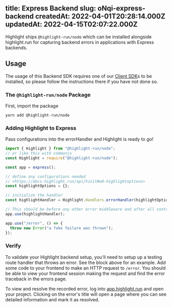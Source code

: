 
title: Express Backend
slug: oNqi-express-backend
createdAt: 2022-04-01T20:28:14.000Z
updatedAt: 2022-04-15T02:07:22.000Z
---

Highlight ships  `@highlight-run/node` which can be installed alongside highlight.run for capturing backend errors in applications with Express backends.

## Usage

The usage of this Backend SDK requires one of our [Client SDK](docId:7uAC0lqxfaH3xH5IarVwf)s to be installed, so please follow the instructions there if you have not done so.

### The `@highlight-run/node` Package

First, import the package

```shell
yarn add @highlight-run/node

```

### Adding Highlight to Express

Pass configurations into the errorHandler and Highlight is ready to go!

```typescript
import { Highlight } from "@highlight-run/node";
// or like this with commonjs
const Highlight = require("@highlight-run/node");

const app = express();

// define any configurations needed
// <https://docs.highlight.run/api/hinit#w0-highlightoptions>
const highlightOptions = {}; 

// initialize the handler
const highlightHandler = Highlight.Handlers.errorHandler(highlightOptions);

// This should be before any other error middleware and after all controllers
app.use(highlightHandler);

app.use("/error", () => {
  throw new Error("a fake failure was thrown");
});

```

### Verify

To validate your Highlight backend setup, you'll need to setup up a testing route handler that throws an error. See the block above for an example. Add some code to your frontend to make an HTTP request
&#x20;to `/error`. You should be able to view your
frontend session making the request and find the error
&#x20;traceback in the errors page.

To view and resolve the recorded error, log into [app.highlight.run](http://app.highlight.run/) and open your project. Clicking on the error's title will open a page where you can see detailed information and mark it as resolved.
